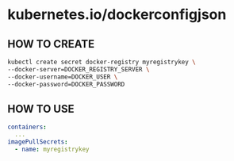 
# kubernetes.io/dockerconfigjson

## HOW TO CREATE

```sh
kubectl create secret docker-registry myregistrykey \
--docker-server=DOCKER_REGISTRY_SERVER \
--docker-username=DOCKER_USER \
--docker-password=DOCKER_PASSWORD
```

## HOW TO USE

``` yaml
containers:
  ...
imagePullSecrets:
  - name: myregistrykey
```
